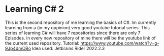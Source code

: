 # Learning C# 2
This is the second repository of me learning the basics of C#. Im currently learning from a (in my oppinion) very good youtube tutorial series.
This series of learning C# will have 7 repositories since there are only 7 Episodes.
In every new repository of mine there will be the youtube link of the current used repository.
Tutorial: https://www.youtube.com/watch?v=g-9Jp4dmOBo
Idea used: Jetbrains Rider 2022.2.3
